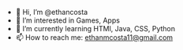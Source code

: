 - 👋 Hi, I’m @ethancosta
- 👀 I’m interested in Games, Apps
- 🌱 I’m currently learning HTMl, Java, CSS, Python
- 📫 How to reach me: ethanmcosta11@gmail.com

<!---
ethancosta/ethancosta is a ✨ special ✨ repository because its `README.md` (this file) appears on your GitHub profile.
You can click the Preview link to take a look at your changes.
--->
